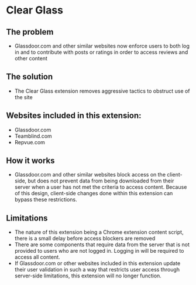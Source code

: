 # Clear Glass

## The problem

- Glassdoor.com and other similar websites now enforce users to both log in and to contribute with posts or ratings in order to access reviews and other content

## The solution

- The Clear Glass extension removes aggressive tactics to obstruct use of the site
  
## Websites included in this extension:

- Glassdoor.com
- Teamblind.com
- Repvue.com

## How it works

- Glassdoor.com and other similar websites block access on the client-side, but does not prevent data from being downloaded from their server when a user has not met the criteria to access content. Because of this design, client-side changes done within this extension can bypass these restrictions.

## Limitations

- The nature of this extension being a Chrome extension content script, there is a small delay before access blockers are removed
- There are some components that require data from the server that is not provided to users who are not logged in. Logging in will be required to access all content.
- If Glassdoor.com or other websites included in this extension update their user validation in such a way that restricts user access through server-side limitations, this extension will no longer function.
